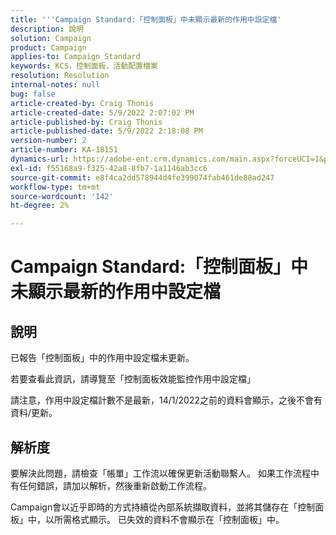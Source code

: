 ```yaml
---
title: '''Campaign Standard:「控制面板」中未顯示最新的作用中設定檔'
description: 說明
solution: Campaign
product: Campaign
applies-to: Campaign Standard
keywords: KCS，控制面板，活動配置檔案
resolution: Resolution
internal-notes: null
bug: false
article-created-by: Craig Thonis
article-created-date: 5/9/2022 2:07:02 PM
article-published-by: Craig Thonis
article-published-date: 5/9/2022 2:18:08 PM
version-number: 2
article-number: KA-18151
dynamics-url: https://adobe-ent.crm.dynamics.com/main.aspx?forceUCI=1&pagetype=entityrecord&etn=knowledgearticle&id=3f406c4a-a1cf-ec11-a7b5-00224809c196
exl-id: f55168a9-f325-42a8-8fb7-1a1146ab3cc6
source-git-commit: e8f4ca2dd578944d4fe399074fab461de88ad247
workflow-type: tm+mt
source-wordcount: '142'
ht-degree: 2%

---
```


# Campaign Standard:「控制面板」中未顯示最新的作用中設定檔

## 說明


已報告「控制面板」中的作用中設定檔未更新。

若要查看此資訊，請導覽至「控制面板效能監控作用中設定檔」

請注意，作用中設定檔計數不是最新，14/1/2022之前的資料會顯示，之後不會有資料/更新。


## 解析度


要解決此問題，請檢查「帳單」工作流以確保更新活動聯繫人。 如果工作流程中有任何錯誤，請加以解析，然後重新啟動工作流程。

Campaign會以近乎即時的方式持續從內部系統擷取資料，並將其儲存在「控制面板」中，以所需格式顯示。 已失效的資料不會顯示在「控制面板」中。
